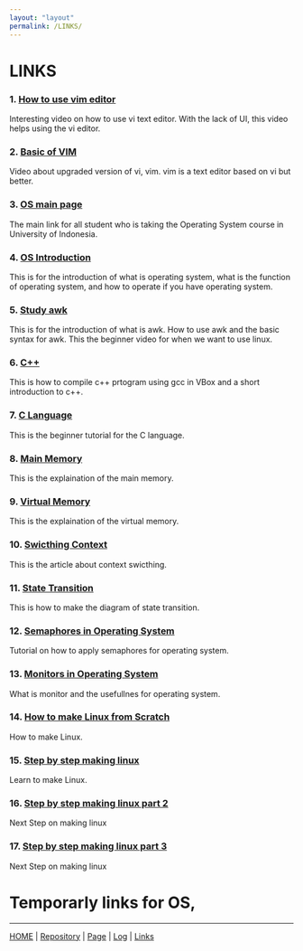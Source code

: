 ```yaml
---
layout: "layout"
permalink: /LINKS/
---
```


# LINKS

### 1. [How to use vim editor](https://www.youtube.com/watch?v=pU2k776i2Zw)<br>
Interesting video on how to use vi text editor. With the lack of UI, this video helps using the vi editor.

### 2. [Basic of VIM](https://www.youtube.com/watch?v=ggSyF1SVFr4)<br>
Video about upgraded version of vi, vim. vim is a text editor based on vi but better.

### 3. [OS main page](https://os.vlsm.org/)<br>
The main link for all student who is taking the Operating System course in University of Indonesia.

### 4. [OS Introduction](https://www.youtube.com/watch?v=fkGCLIQx1MI)<br>
This is for the introduction of what is operating system, what is the function of operating system, and how to operate if you have operating system.

### 5. [Study awk](https://www.youtube.com/watch?v=9YOZmI-zWok)<br>
This is for the introduction of what is awk. How to use awk and the basic syntax for awk. This the beginner video for when we want to use linux.

### 6. [C++](https://www.tutorialspoint.com/compiling-a-cplusplus-program-with-gcc)<br>
This is how to compile c++ prtogram using gcc in VBox and a short introduction to c++.

### 7. [C Language](https://www.youtube.com/watch?v=KJgsSFOSQv0)
This is the beginner tutorial for the C language.

### 8. [Main Memory](https://www.youtube.com/watch?v=Jy_teuaj7Ic)
This is the explaination of the main memory.

### 9. [Virtual Memory](https://www.youtube.com/watch?v=qlH4-oHnBb8)
This is the explaination of the virtual memory.

### 10. [Swicthing Context](https://www.javatpoint.com/what-is-the-context-switching-in-the-operating-system)
This is the article about context swicthing.

### 11. [State Transition](https://www.sciencedirect.com/topics/computer-science/state-transition-diagram)
This is how to make the diagram of state transition.

### 12. [Semaphores in Operating System](https://www.tutorialspoint.com/semaphores-in-operating-system)
Tutorial on how to apply semaphores for operating system.

### 13. [Monitors in Operating System](https://www.youtube.com/watch?v=ufdQ0GR855M)
What is monitor and the usefullnes for operating system.

### 14. [How to make Linux from Scratch](https://www.youtube.com/channel/UCFajCKBeNRW16Xb5mJvrCvw)
How to make Linux.

### 15. [Step by step making linux](https://www.linuxfromscratch.org/lfs/view/11.0/)
Learn to make Linux.

### 16. [Step by step making linux part 2](https://www.youtube.com/watch?v=rVj1xtWOtDs&list=PLyc5xVO2uDsDK5_zewRXYOZA0cyjwcboE&index=10)
Next Step on making linux

### 17. [Step by step making linux part 3](https://www.linuxfromscratch.org/lfs/view/11.0/chapter08/bison.html)
Next Step on making linux

# Temporarly links for OS,

---

[HOME](.) | [Repository](https://github.com/ezekielnicholas/os212) | [Page](https://ezekielnicholas.github.io/os212/) | [Log](https://github.com/ezekielnicholas/os212/blob/master/TXT/mylog.txt) | [Links](LINKS/)
